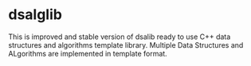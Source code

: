 # dsalglib
This is improved and stable version of dsalib ready to use C++ data structures and algorithms template library.
Multiple Data Structures and ALgorithms are implemented in template format.
